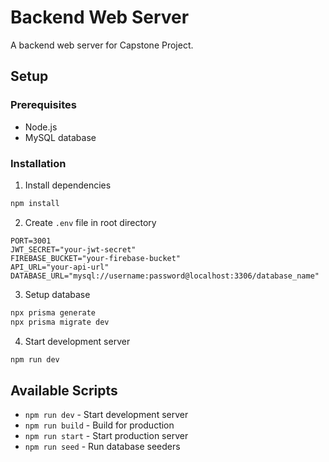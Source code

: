 # Backend Web Server

A backend web server for Capstone Project.

## Setup

### Prerequisites

- Node.js
- MySQL database

### Installation

1. Install dependencies

```bash
npm install
```

2. Create `.env` file in root directory

```env
PORT=3001
JWT_SECRET="your-jwt-secret"
FIREBASE_BUCKET="your-firebase-bucket"
API_URL="your-api-url"
DATABASE_URL="mysql://username:password@localhost:3306/database_name"
```

3. Setup database

```bash
npx prisma generate
npx prisma migrate dev
```

4. Start development server

```bash
npm run dev
```

## Available Scripts

- `npm run dev` - Start development server
- `npm run build` - Build for production
- `npm run start` - Start production server
- `npm run seed` - Run database seeders
